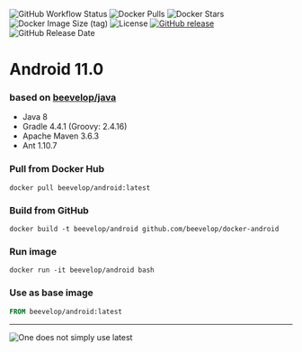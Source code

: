 ![GitHub Workflow Status](https://img.shields.io/github/workflow/status/buluma/docker-android/Docker%20Image?style=for-the-badge)
![Docker Pulls](https://img.shields.io/docker/pulls/buluma/android.svg?style=for-the-badge)
![Docker Stars](https://img.shields.io/docker/stars/buluma/android?style=for-the-badge)
![Docker Image Size (tag)](https://img.shields.io/docker/image-size/buluma/android/latest?style=for-the-badge)
![License](https://img.shields.io/github/license/buluma/docker-android?style=for-the-badge)
[![GitHub release](https://img.shields.io/github/release/buluma/docker-android.svg?style=for-the-badge)](https://github.com/beevelop/docker-android/releases)
![GitHub Release Date](https://img.shields.io/github/release-date/buluma/docker-android?style=for-the-badge)

# Android 11.0
### based on [beevelop/java](https://github.com/beevelop/docker-java)
- Java 8
- Gradle 4.4.1 (Groovy: 2.4.16)
- Apache Maven 3.6.3
- Ant 1.10.7

### Pull from Docker Hub
```
docker pull beevelop/android:latest
```

### Build from GitHub
```
docker build -t beevelop/android github.com/beevelop/docker-android
```

### Run image
```
docker run -it beevelop/android bash
```

### Use as base image
```Dockerfile
FROM beevelop/android:latest
```

----

![One does not simply use latest](https://i.imgflip.com/1fgwxr.jpg)
